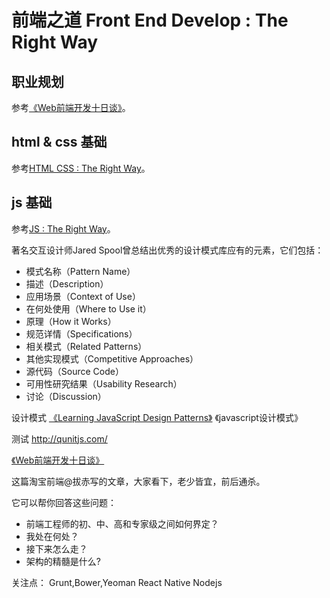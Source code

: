 # 前端之道  Front End Develop : The Right Way

## 职业规划

参考[《Web前端开发十日谈》](http://www.yinqing.co/archives/246.html)。

## html & css 基础

参考[HTML CSS : The Right Way](http://htmlcsstherightway.org/)。

## js 基础

参考[JS : The Right Way](http://jstherightway.org/)。



著名交互设计师Jared Spool曾总结出优秀的设计模式库应有的元素，它们包括：

- 模式名称（Pattern Name）
- 描述（Description）
- 应用场景（Context of Use）
- 在何处使用（Where to Use it）
- 原理（How it Works）
- 规范详情（Specifications）
- 相关模式（Related Patterns）
- 其他实现模式（Competitive Approaches）
- 源代码（Source Code）
- 可用性研究结果（Usability Research）
- 讨论（Discussion）


设计模式
[《Learning JavaScript Design Patterns》](http://addyosmani.com/resources/essentialjsdesignpatterns/book/)
《javascript设计模式》

测试
http://qunitjs.com/


[《Web前端开发十日谈》](http://blog.jobbole.com/25114/)

这篇淘宝前端@拔赤写的文章，大家看下，老少皆宜，前后通杀。

它可以帮你回答这些问题：

- 前端工程师的初、中、高和专家级之间如何界定？
- 我处在何处？
- 接下来怎么走？
- 架构的精髓是什么?

关注点：
Grunt,Bower,Yeoman
React Native
Nodejs
